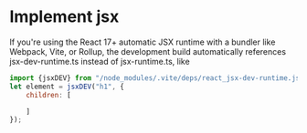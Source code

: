 # Implement jsx


If you're using the React 17+ automatic JSX runtime with a bundler like Webpack, Vite, or Rollup, 
the development build automatically references jsx-dev-runtime.ts instead of jsx-runtime.ts, like
```js
import {jsxDEV} from "/node_modules/.vite/deps/react_jsx-dev-runtime.js?v=0ed89e35";
let element = jsxDEV("h1", {
    children: [

    ]
});
```


